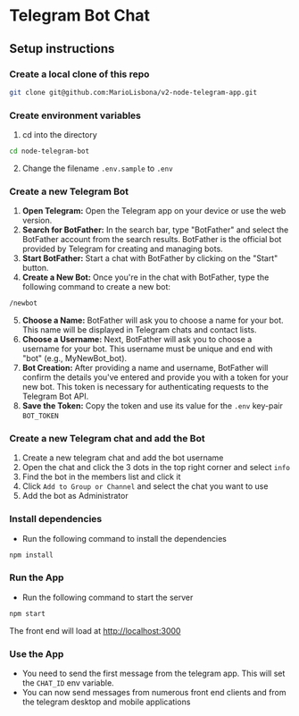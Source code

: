 # Telegram Bot Chat

## Setup instructions

### Create a local clone of this repo

```bash
git clone git@github.com:MarioLisbona/v2-node-telegram-app.git
```

### Create environment variables

1. cd into the directory

```bash
cd node-telegram-bot
```

2. Change the filename `.env.sample` to `.env`

### Create a new Telegram Bot

1. **Open Telegram:** Open the Telegram app on your device or use the web version.
2. **Search for BotFather:** In the search bar, type "BotFather" and select the BotFather account from the search results. BotFather is the official bot provided by Telegram for creating and managing bots.
3. **Start BotFather:** Start a chat with BotFather by clicking on the "Start" button.
4. **Create a New Bot:** Once you're in the chat with BotFather, type the following command to create a new bot:

```bash
/newbot
```

5. **Choose a Name:** BotFather will ask you to choose a name for your bot. This name will be displayed in Telegram chats and contact lists.
6. **Choose a Username:** Next, BotFather will ask you to choose a username for your bot. This username must be unique and end with "bot" (e.g., MyNewBot_bot).
7. **Bot Creation:** After providing a name and username, BotFather will confirm the details you've entered and provide you with a token for your new bot. This token is necessary for authenticating requests to the Telegram Bot API.
8. **Save the Token:** Copy the token and use its value for the `.env` key-pair `BOT_TOKEN`

### Create a new Telegram chat and add the Bot

1. Create a new telegram chat and add the bot username
2. Open the chat and click the 3 dots in the top right corner and select `info`
3. Find the bot in the members list and click it
4. Click `Add to Group or Channel` and select the chat you want to use
5. Add the bot as Administrator

### Install dependencies

- Run the following command to install the dependencies

```bash
npm install
```

### Run the App

- Run the following command to start the server

```bash
npm start
```

The front end will load at [http://localhost:3000](http://localhost:3000)

### Use the App

- You need to send the first message from the telegram app. This will set the `CHAT_ID` env variable.
- You can now send messages from numerous front end clients and from the telegram desktop and mobile applications
